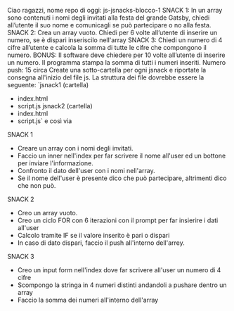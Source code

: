 Ciao ragazzi,
nome repo di oggi: js-jsnacks-blocco-1
SNACK 1:
In un array sono contenuti i nomi degli invitati alla festa del grande Gatsby, chiedi all’utente il suo nome e comunicagli se può partecipare o no alla festa.
SNACK 2:
Crea un array vuoto.
Chiedi per 6 volte all’utente di inserire un numero, se è dispari inseriscilo nell'array
SNACK 3:
Chiedi un numero di 4 cifre all’utente
e calcola la somma di tutte le cifre che compongono il numero.
BONUS:
Il software deve chiedere per 10 volte all’utente di inserire un numero.
Il programma stampa la somma di tutti i numeri inseriti.
Numero push: 15 circa
Create una sotto-cartella per ogni jsnack e riportate la consegna all'inizio del file js.
La struttura dei file dovrebbe essere la seguente:
`jsnack1 (cartella)
- index.html
- script.js
jsnack2 (cartella)
- index.html
- script.js`
e così via

SNACK 1
- Creare un array con i nomi degli invitati.
- Faccio un inner nell'index per far scrivere il nome all'user ed un bottone per inviare l'informazione.
- Confronto il dato dell'user con i nomi nell'array.
- Se il nome dell'user è presente dico che può partecipare, altrimenti dico che non può.

SNACK 2
- Creo un array vuoto.
- Creo un ciclo FOR con 6 iterazioni con il prompt per far insierire i dati all'user
- Calcolo tramite IF se il valore inserito è pari o dispari
- In caso di dato dispari, faccio il push all'interno dell'arrey.

SNACK 3
- Creo un input form nell'index dove far scrivere all'user un numero di 4 cifre
- Scompongo la stringa in 4 numeri distinti andandoli a pushare dentro un array
- Faccio la somma dei numeri all'interno dell'array
